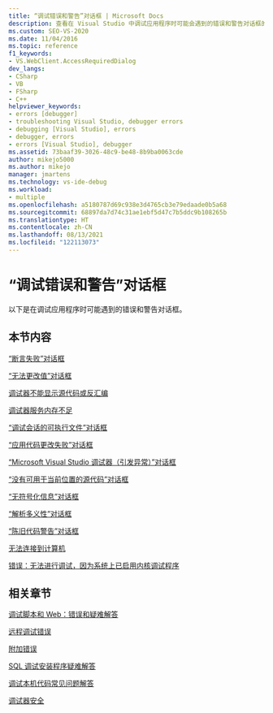 ```yaml
---
title: “调试错误和警告”对话框 | Microsoft Docs
description: 查看在 Visual Studio 中调试应用程序时可能会遇到的错误和警告对话框的列表。
ms.custom: SEO-VS-2020
ms.date: 11/04/2016
ms.topic: reference
f1_keywords:
- VS.WebClient.AccessRequiredDialog
dev_langs:
- CSharp
- VB
- FSharp
- C++
helpviewer_keywords:
- errors [debugger]
- troubleshooting Visual Studio, debugger errors
- debugging [Visual Studio], errors
- debugger, errors
- errors [Visual Studio], debugger
ms.assetid: 73baaf39-3026-48c9-be48-8b9ba0063cde
author: mikejo5000
ms.author: mikejo
manager: jmartens
ms.technology: vs-ide-debug
ms.workload:
- multiple
ms.openlocfilehash: a5180787d69c938e3d4765cb3e79edaade0b5a68
ms.sourcegitcommit: 68897da7d74c31ae1ebf5d47c7b5ddc9b108265b
ms.translationtype: HT
ms.contentlocale: zh-CN
ms.lasthandoff: 08/13/2021
ms.locfileid: "122113073"
---
```

# <a name="debugging-errors-and-warning-dialog-boxes"></a>“调试错误和警告”对话框
以下是在调试应用程序时可能遇到的错误和警告对话框。

## <a name="in-this-section"></a>本节内容
 [“断言失败”对话框](../debugger/assertion-failed-dialog-box.md)

 [“无法更改值”对话框](../debugger/cannot-change-value-dialog-box.md)

 [调试器不能显示源代码或反汇编](../debugger/debugger-cannot-display-source-code-or-disassembly.md)
 
 [调试器服务内存不足](../debugger/error-debugger-services-no-memory.md)

 [“调试会话的可执行文件”对话框](../debugger/executable-for-debugging-session-dialog-box.md)

 [“应用代码更改失败”对话框](../debugger/edit-and-continue-dialog-box-cpp.md)

 [“Microsoft Visual Studio 调试器（引发异常）”对话框](../debugger/microsoft-visual-studio-debugger-exception-thrown-dialog-box.md)

 [“没有可用于当前位置的源代码”对话框](../debugger/no-source-available.md)

 [“无符号化信息”对话框](/previous-versions/d493t3ew(v=vs.100))

 [“解析多义性”对话框](../debugger/resolve-ambiguity-dialog-box.md)

 [“陈旧代码警告”对话框](../debugger/stale-code-warning-dialog-box.md)

 [无法连接到计算机](../debugger/error-unable-to-connect-to-the-machine-name-the-machine-cannot-be-found-on-the-network.md)

 [错误：无法进行调试，因为系统上已启用内核调试程序](../debugger/error-debugging-isn-t-possible-because-a-kernel-debugger-is-enabled-on-the-system.md)

## <a name="related-sections"></a>相关章节
 [调试脚本和 Web：错误和疑难解答](../debugger/debugging-web-applications-errors-and-troubleshooting.md)

 [远程调试错误](../debugger/remote-debugging-errors-and-troubleshooting.md)

 [附加错误](/previous-versions/visualstudio/visual-studio-2010/8dbb3we5(v=vs.100))

 [SQL 调试安装程序疑难解答](/previous-versions/visualstudio/visual-studio-2010/s7ahaxtd(v=vs.100))

 [调试本机代码常见问题解答](../debugger/debugging-native-code-faqs.md)

 [调试器安全](../debugger/debugger-security.md)